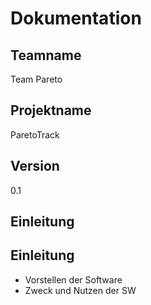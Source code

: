 # Dokumentation
## Teamname  
Team Pareto
## Projektname
ParetoTrack
## Version
0.1
## Einleitung
## Einleitung
- Vorstellen der Software
- Zweck und Nutzen der SW
